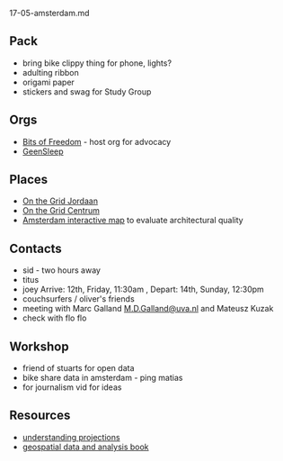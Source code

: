 17-05-amsterdam.md

## Pack
* bring bike clippy thing for phone, lights?
* adulting ribbon
* origami paper
* stickers and swag for Study Group

## Orgs

* [Bits of Freedom](https://www.bof.nl/) - host org for advocacy
* [GeenSleep](https://geensleep.net/)

## Places
* [On the Grid Jordaan](http://www.onthegrid.city/amsterdam/jordaan/)
* [On the Grid Centrum](http://www.onthegrid.city/amsterdam/centrum/)
* [Amsterdam interactive map](http://maps.amsterdam.nl/ordekaart/?LANG=en) to evaluate architectural quality 


## Contacts

* sid - two hours away
* titus
* joey Arrive: 12th, Friday, 11:30am , Depart: 14th, Sunday, 12:30pm
* couchsurfers / oliver's friends
* meeting with Marc Galland <M.D.Galland@uva.nl> and Mateusz Kuzak
* check with flo flo

## Workshop

* friend of stuarts for open data
* bike share data in amsterdam - ping matias
* for journalism vid for ideas


## Resources
* [understanding projections](https://www.oreilly.com/ideas/understanding-projections-with-spatial-and-geo-data)
* [geospatial data and analysis book](https://www.safaribooksonline.com/library/view/geospatial-data-and/9781491984314/)
